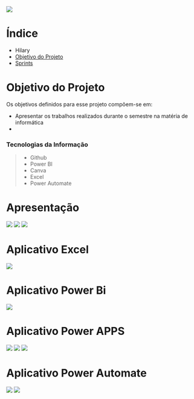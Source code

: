 
<img src="bem vindo.png">
</p>




# Índice
* Hilary 
* [Objetivo do Projeto](#objetivo-do-projeto)
* [Sprints](#sprints) 


# Objetivo do Projeto
Os objetivos definidos para esse projeto compõem-se em: 

* Apresentar os trabalhos realizados durante o semestre na matéria de informática
* 
 ### Tecnologias da Informação
 > * Github
 > * Power BI
>  * Canva
>  * Excel
>  * Power Automate

# Apresentação
<img src="canva hilary 1.png">
<img src="canva hilary 2.png">
<img src="canva hilary 3.png">

# Aplicativo Excel

<img src="excel hilary.png">


# Aplicativo Power Bi

<img src="power bi.png">


# Aplicativo Power APPS

 <img src="power apps 1.png">

<img src="power apps 2.png">

<img src="power apps 3.png">

# Aplicativo Power Automate
 <img src="automate.png">
 <img src="tela automate.png">

<!-- ## Obrigado por acessar nosso GitHub! :sparkles: -->
<p align="center">
<img alt=" />
</p>
